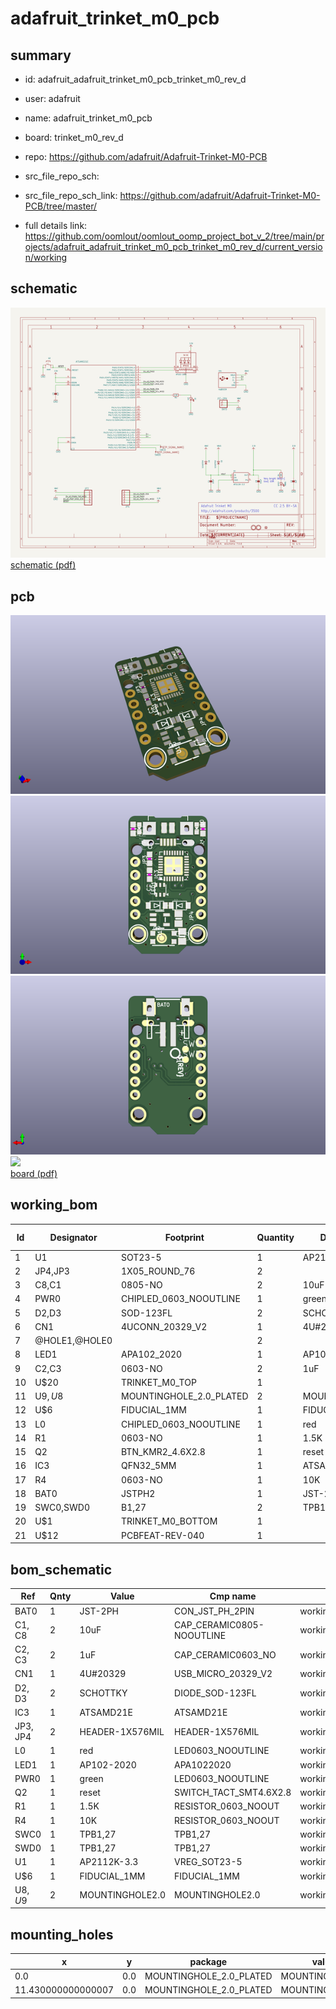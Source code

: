 # adafruit_trinket_m0_pcb
 
## summary 
* id: adafruit_adafruit_trinket_m0_pcb_trinket_m0_rev_d
* user: adafruit
* name: adafruit_trinket_m0_pcb
* board: trinket_m0_rev_d
* repo: https://github.com/adafruit/Adafruit-Trinket-M0-PCB



* src_file_repo_sch: 
* src_file_repo_sch_link: https://github.com/adafruit/Adafruit-Trinket-M0-PCB/tree/master/
* full details link: https://github.com/oomlout/oomlout_oomp_project_bot_v_2/tree/main/projects/adafruit_adafruit_trinket_m0_pcb_trinket_m0_rev_d/current_version/working  

## schematic  
![](working_schematic_600.png)  
[schematic (pdf)](working_schematic.pdf)  

## pcb  
![](working_3d_600.png) 
![](working_3d_front_600.png)  
![](working_3d_back_600.png)  
![](working_600.png)  
[board (pdf)](working.pdf)  

## working_bom
| Id | Designator | Footprint | Quantity | Designation | Supplier and ref |  | None | 
| --- | --- | --- | --- | --- | --- | --- | --- | 
| 1 | U1 | SOT23-5 | 1 | AP2112K-3.3 |  |  | [''] | 
| 2 | JP4,JP3 | 1X05_ROUND_76 | 2 |  |  |  | [''] | 
| 3 | C8,C1 | 0805-NO | 2 | 10uF |  |  | [''] | 
| 4 | PWR0 | CHIPLED_0603_NOOUTLINE | 1 | green |  |  | [''] | 
| 5 | D2,D3 | SOD-123FL | 2 | SCHOTTKY |  |  | [''] | 
| 6 | CN1 | 4UCONN_20329_V2 | 1 | 4U#20329 |  |  | [''] | 
| 7 | @HOLE1,@HOLE0 |  | 2 |  |  |  | [''] | 
| 8 | LED1 | APA102_2020 | 1 | AP102-2020 |  |  | [''] | 
| 9 | C2,C3 | 0603-NO | 2 | 1uF |  |  | [''] | 
| 10 | U$20 | TRINKET_M0_TOP | 1 |  |  |  | [''] | 
| 11 | U$9,U$8 | MOUNTINGHOLE_2.0_PLATED | 2 | MOUNTINGHOLE2.0 |  |  | [''] | 
| 12 | U$6 | FIDUCIAL_1MM | 1 | FIDUCIAL_1MM |  |  | [''] | 
| 13 | L0 | CHIPLED_0603_NOOUTLINE | 1 | red |  |  | [''] | 
| 14 | R1 | 0603-NO | 1 | 1.5K |  |  | [''] | 
| 15 | Q2 | BTN_KMR2_4.6X2.8 | 1 | reset |  |  | [''] | 
| 16 | IC3 | QFN32_5MM | 1 | ATSAMD21E |  |  | [''] | 
| 17 | R4 | 0603-NO | 1 | 10K |  |  | [''] | 
| 18 | BAT0 | JSTPH2 | 1 | JST-2PH |  |  | [''] | 
| 19 | SWC0,SWD0 | B1,27 | 2 | TPB1,27 |  |  | [''] | 
| 20 | U$1 | TRINKET_M0_BOTTOM | 1 |  |  |  | [''] | 
| 21 | U$12 | PCBFEAT-REV-040 | 1 |  |  |  | [''] | 


## bom_schematic
| Ref | Qnty | Value | Cmp name | Footprint | Description | Vendor | DNP | 
| --- | --- | --- | --- | --- | --- | --- | --- | 
| BAT0 | 1 | JST-2PH | CON_JST_PH_2PIN | working:JSTPH2 |  |  |  | 
| C1, C8 | 2 | 10uF | CAP_CERAMIC0805-NOOUTLINE | working:0805-NO |  |  |  | 
| C2, C3 | 2 | 1uF | CAP_CERAMIC0603_NO | working:0603-NO |  |  |  | 
| CN1 | 1 | 4U#20329 | USB_MICRO_20329_V2 | working:4UCONN_20329_V2 |  |  |  | 
| D2, D3 | 2 | SCHOTTKY | DIODE_SOD-123FL | working:SOD-123FL |  |  |  | 
| IC3 | 1 | ATSAMD21E | ATSAMD21E | working:QFN32_5MM |  |  |  | 
| JP3, JP4 | 2 | HEADER-1X576MIL | HEADER-1X576MIL | working:1X05_ROUND_76 |  |  |  | 
| L0 | 1 | red | LED0603_NOOUTLINE | working:CHIPLED_0603_NOOUTLINE |  |  |  | 
| LED1 | 1 | AP102-2020 | APA1022020 | working:APA102_2020 |  |  |  | 
| PWR0 | 1 | green | LED0603_NOOUTLINE | working:CHIPLED_0603_NOOUTLINE |  |  |  | 
| Q2 | 1 | reset | SWITCH_TACT_SMT4.6X2.8 | working:BTN_KMR2_4.6X2.8 |  |  |  | 
| R1 | 1 | 1.5K | RESISTOR_0603_NOOUT | working:0603-NO |  |  |  | 
| R4 | 1 | 10K | RESISTOR_0603_NOOUT | working:0603-NO |  |  |  | 
| SWC0 | 1 | TPB1,27 | TPB1,27 | working:B1,27 |  |  |  | 
| SWD0 | 1 | TPB1,27 | TPB1,27 | working:B1,27 |  |  |  | 
| U1 | 1 | AP2112K-3.3 | VREG_SOT23-5 | working:SOT23-5 |  |  |  | 
| U$6 | 1 | FIDUCIAL_1MM | FIDUCIAL_1MM | working:FIDUCIAL_1MM |  |  |  | 
| U$8, U$9 | 2 | MOUNTINGHOLE2.0 | MOUNTINGHOLE2.0 | working:MOUNTINGHOLE_2.0_PLATED |  |  |  | 


## mounting_holes
| x | y | package | value | ref | size | 
| --- | --- | --- | --- | --- | --- | 
| 0.0 | 0.0 | MOUNTINGHOLE_2.0_PLATED | MOUNTINGHOLE2.0 | U$8 | m3 | 
| 11.430000000000007 | 0.0 | MOUNTINGHOLE_2.0_PLATED | MOUNTINGHOLE2.0 | U$9 | m3 | 



